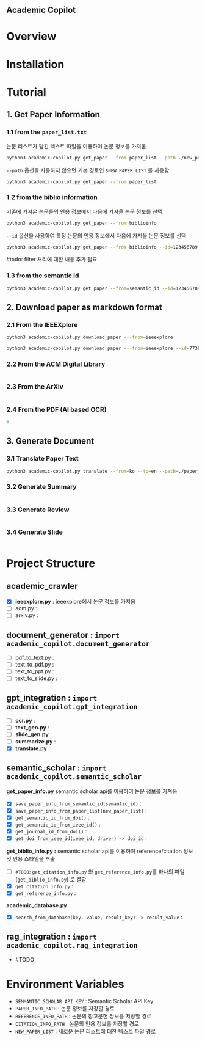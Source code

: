 Academic Copilot
---------

# Overview 



# Installation



# Tutorial

## 1. Get Paper Information

### 1.1 from the `paper_list.txt`

논문 리스트가 담긴 텍스트 파일을 이용하여 논문 정보를 가져옴

```bash
python3 academic-copilot.py get_paper --from paper_list --path ./new_paper_list.txt
```

`--path` 옵션을 사용하지 않으면 기본 경로인 `$NEW_PAPER_LIST` 를 사용함

```bash
python3 academic-copilot.py get_paper --from paper_list
```


### 1.2 from the biblio information

기존에 가져온 논문들의 인용 정보에서 다음에 가져올 논문 정보를 선택 

```bash
python3 academic-copilot.py get_paper --from biblioinfo
```

`--id` 옵션을 사용하여 특정 논문의 인용 정보에서 다음에 가져올 논문 정보를 선택

```bash
python3 academic-copilot.py get_paper --from biblioinfo --id=123456789
```

#todo: filter 처리에 대한 내용 추가 필요 


### 1.3 from the semantic id

```bash
python3 academic-copilot.py get_paper --from=semantic_id --id=123456789
```


## 2. Download paper as markdown format

### 2.1 From the IEEEXplore

```bash
python3 academic-copilot.py download_paper ---from=ieeexplore
```

```bash
python3 academic-copilot.py download_paper ---from=ieeexplore --id=7738524
```

### 2.2 From the ACM Digital Library

```python

```

### 2.3 From the ArXiv

```python

```

### 2.4 From the PDF (AI based OCR)

```python
# 

```

## 3. Generate Document

### 3.1 Translate Paper Text

```bash
python3 academic-copilot.py translate --from=ko --to=en --path=./paper_text.md
```

### 3.2 Generate Summary

```python

```

### 3.3 Generate Review

```python

```

### 3.4 Generate Slide

```python

```


# Project Structure

## academic_crawler

- [x] **ieeexplore.py** : ieeexplore에서 논문 정보를 가져옴
- [ ] acm.py : <!-- TODO -->
- [ ] arxiv.py : <!-- TODO -->

## document_generator : `import academic_copilot.document_generator`

- [ ] pdf_to_text.py : <!-- TODO --> 
- [ ] text_to_pdf.py : <!-- TODO --> 
- [ ] text_to_ppt.py : <!-- TODO --> 
- [ ] text_to_slide.py : <!-- TODO --> 
  
## gpt_integration : `import academic_copilot.gpt_integration`

- [ ] **ocr.py** : <!-- TODO -->  
- [ ] **text_gen.py** : <!-- TODO -->  
- [ ] **slide_gen.py** : <!-- TODO -->  
- [ ] **summarize.py** : <!-- TODO -->  
- [x] **translate.py** : <!-- TODO -->  
   
## semantic_scholar : `import academic_copilot.semantic_scholar` 

**get_paper_info.py** semantic scholar api를 이용하여 논문 정보를 가져옴 
- [x] `save_paper_info_from_semantic_id(semantic_id)` :  
- [x] `save_paper_info_from_paper_list(new_paper_list)` : 
- [x] `get_semantic_id_from_doi()` :
- [x] `get_semantic_id_from_ieee_id()` :
- [x] `get_journal_id_from_doi()` :
- [x] `get_doi_from_ieee_id(ieee_id, driver) -> doi_id` :
 
**get_biblio_info.py :** semantic scholar api를 이용하여 reference/citation 정보 및 인용 스타일을 추출 
- [ ] `#TODO`: `get_citation_info.py` 와 `get_reference_info.py`를 하나의 파일(`get_biblio_info.py`) 로 결합 
- [x] `get_citation_info.py` :  
- [x] `get_reference_info.py` :  

**academic_database.py**
- [x] `search_from_database(key, value, result_key) -> result_value` :  

## rag_integration : `import academic_copilot.rag_integration`
- #TODO



# Environment Variables

- `SEMMANTIC_SCHOLAR_API_KEY` : Semantic Scholar API Key
- `PAPER_INFO_PATH` : 논문 정보를 저장할 경로
- `REFERENCE_INFO_PATH` : 논문의 참고문헌 정보를 저장할 경로
- `CITATION_INFO_PATH` : 논문의 인용 정보를 저장할 경로
- `NEW_PAPER_LIST` : 새로운 논문 리스트에 대한 텍스트 파일 경로


